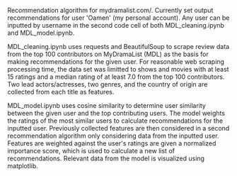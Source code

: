 Recommendation algorithm for mydramalist.com/. Currently set output recommendations for user 'Oamen' (my personal account). Any user can be inputted by username in the second code cell of both MDL_cleaning.ipynb and MDL_model.ipynb.

MDL_cleaning.ipynb uses requests and BeautifulSoup to scrape review data from the top 100 contributors on MyDramaList (MDL) as the basis for making recommendations for the given user. For reasonable web scraping processing time, the data set was limitted to shows and movies with at least 15 ratings and a median rating of at least 7.0 from the top 100 contributors. Two lead actors/actresses, two genres, and the country of origin are collected from each title as features.

MDL_model.ipynb uses cosine similarity to determine user similarity between the given user and the top contributing users. The model weights the ratings of the most similar users to calculate recommendations for the inputted user. Previously collected features are then considered in a second recommendation algorithm only considering data from the inputted user. Features are weighted against the user's ratings are given a normalized importance score, which is used to calculate a new list of recommendations. Relevant data from the model is visualized using matplotlib.
